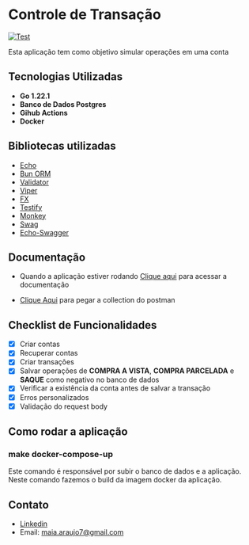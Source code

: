 # Controle de Transação

[![Test](https://github.com/maiaaraujo5/controle-de-transacao/actions/workflows/tests.yaml/badge.svg)](https://github.com/maiaaraujo5/controle-de-transacao/actions/workflows/tests.yaml)

Esta aplicação tem como objetivo simular operações em uma conta

## Tecnologias Utilizadas

- **Go 1.22.1**
- **Banco de Dados Postgres**
- **Gihub Actions**
- **Docker**

## Bibliotecas utilizadas

- [Echo](https://github.com/labstack/echo)
- [Bun ORM](https://github.com/uptrace/bun)
- [Validator](https://github.com/go-playground/validator)
- [Viper](https://github.com/spf13/viper)
- [FX](https://github.com/uber-go/fx)
- [Testify](https://github.com/stretchr/testify)
- [Monkey](https://github.com/bouk/monkey)
- [Swag](https://github.com/swaggo/swag)
- [Echo-Swagger](https://github.com/swaggo/echo-swagger)


## Documentação
- Quando a aplicação estiver rodando
  <a href="http://localhost:8080/swagger/index.html" target="_blank">Clique aqui</a>
  para acessar a documentação

- [Clique Aqui](Controle%20de%20transa%C3%A7%C3%A3o%20-%20Lucas%20Maia.postman_collection.json) para pegar a collection do postman

## Checklist de Funcionalidades

- [x] Criar contas
- [x] Recuperar contas
- [x] Criar transações
- [x] Salvar operações de **COMPRA A VISTA**, **COMPRA PARCELADA** e **SAQUE** como negativo no banco de dados
- [x] Verificar a existência da conta antes de salvar a transação
- [x] Erros personalizados
- [x] Validação do request body

## Como rodar a aplicação

### make docker-compose-up

Este comando é responsável por subir o banco de dados e a aplicação. Neste comando fazemos o build da imagem docker da
aplicação.

## Contato

- [Linkedin](https://www.linkedin.com/in/lucasmaiamelo/)
- Email: maia.araujo7@gmail.com